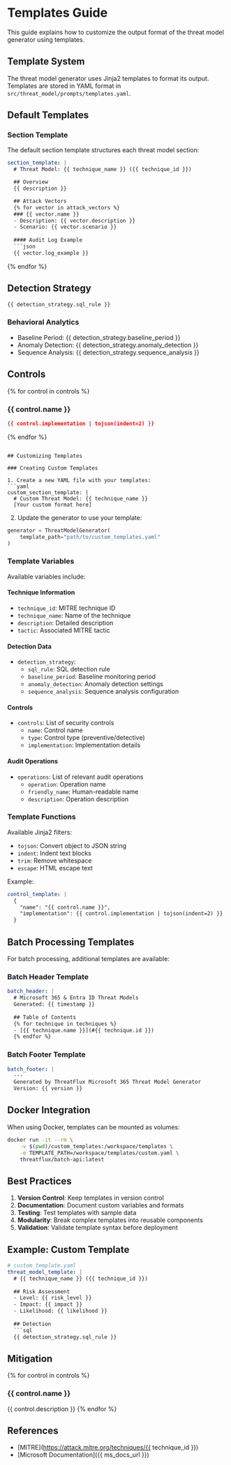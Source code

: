 # Templates Guide

This guide explains how to customize the output format of the threat model generator using templates.

## Template System

The threat model generator uses Jinja2 templates to format its output. Templates are stored in YAML format in `src/threat_model/prompts/templates.yaml`.

## Default Templates

### Section Template

The default section template structures each threat model section:

```yaml
section_template: |
  # Threat Model: {{ technique_name }} ({{ technique_id }})

  ## Overview
  {{ description }}

  ## Attack Vectors
  {% for vector in attack_vectors %}
  ### {{ vector.name }}
  - Description: {{ vector.description }}
  - Scenario: {{ vector.scenario }}
  
  #### Audit Log Example
  ```json
  {{ vector.log_example }}
  ```
  {% endfor %}

  ## Detection Strategy
  ```sql
  {{ detection_strategy.sql_rule }}
  ```

  ### Behavioral Analytics
  - Baseline Period: {{ detection_strategy.baseline_period }}
  - Anomaly Detection: {{ detection_strategy.anomaly_detection }}
  - Sequence Analysis: {{ detection_strategy.sequence_analysis }}

  ## Controls
  {% for control in controls %}
  ### {{ control.name }}
  ```json
  {{ control.implementation | tojson(indent=2) }}
  ```
  {% endfor %}
```

## Customizing Templates

### Creating Custom Templates

1. Create a new YAML file with your templates:
```yaml
custom_section_template: |
  # Custom Threat Model: {{ technique_name }}
  [Your custom format here]
```

2. Update the generator to use your template:
```python
generator = ThreatModelGenerator(
    template_path="path/to/custom_templates.yaml"
)
```

### Template Variables

Available variables include:

#### Technique Information
- `technique_id`: MITRE technique ID
- `technique_name`: Name of the technique
- `description`: Detailed description
- `tactic`: Associated MITRE tactic

#### Detection Data
- `detection_strategy`:
  - `sql_rule`: SQL detection rule
  - `baseline_period`: Baseline monitoring period
  - `anomaly_detection`: Anomaly detection settings
  - `sequence_analysis`: Sequence analysis configuration

#### Controls
- `controls`: List of security controls
  - `name`: Control name
  - `type`: Control type (preventive/detective)
  - `implementation`: Implementation details

#### Audit Operations
- `operations`: List of relevant audit operations
  - `operation`: Operation name
  - `friendly_name`: Human-readable name
  - `description`: Operation description

### Template Functions

Available Jinja2 filters:

- `tojson`: Convert object to JSON string
- `indent`: Indent text blocks
- `trim`: Remove whitespace
- `escape`: HTML escape text

Example:
```yaml
control_template: |
  {
    "name": "{{ control.name }}",
    "implementation": {{ control.implementation | tojson(indent=2) }}
  }
```

## Batch Processing Templates

For batch processing, additional templates are available:

### Batch Header Template
```yaml
batch_header: |
  # Microsoft 365 & Entra ID Threat Models
  Generated: {{ timestamp }}
  
  ## Table of Contents
  {% for technique in techniques %}
  - [{{ technique.name }}](#{{ technique.id }})
  {% endfor %}
```

### Batch Footer Template
```yaml
batch_footer: |
  ---
  Generated by ThreatFlux Microsoft 365 Threat Model Generator
  Version: {{ version }}
```

## Docker Integration

When using Docker, templates can be mounted as volumes:

```bash
docker run -it --rm \
    -v $(pwd)/custom_templates:/workspace/templates \
    -e TEMPLATE_PATH=/workspace/templates/custom.yaml \
    threatflux/batch-api:latest
```

## Best Practices

1. **Version Control**: Keep templates in version control
2. **Documentation**: Document custom variables and formats
3. **Testing**: Test templates with sample data
4. **Modularity**: Break complex templates into reusable components
5. **Validation**: Validate template syntax before deployment

## Example: Custom Template

```yaml
# custom_template.yaml
threat_model_template: |
  # {{ technique_name }} ({{ technique_id }})
  
  ## Risk Assessment
  - Level: {{ risk_level }}
  - Impact: {{ impact }}
  - Likelihood: {{ likelihood }}
  
  ## Detection
  ```sql
  {{ detection_strategy.sql_rule }}
  ```
  
  ## Mitigation
  {% for control in controls %}
  ### {{ control.name }}
  {{ control.description }}
  {% endfor %}
  
  ## References
  - [MITRE](https://attack.mitre.org/techniques/{{ technique_id }})
  - [Microsoft Documentation]({{ ms_docs_url }})
